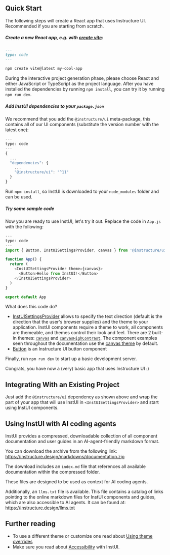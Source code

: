 
## Quick Start

The following steps will create a React app that uses Instructure UI. Recommended if you are starting from scratch.

##### Create a new React app, e.g. with [create vite](https://vitejs.dev/guide/#scaffolding-your-first-vite-project):

```md
---
type: code
---

npm create vite@latest my-cool-app
```

During the interactive project generation phase, please choose React and either JavaScript or TypeScript as the project language. After you have installed the dependencies by running `npm install`, you can try it by running `npm run dev`.

##### Add InstUI dependencies to your `package.json`

We recommend that you add the `@instructure/ui` meta-package, this contains all of our UI components (substitute the version number with the latest one):

```js
---
type: code
---
{
  ...
  "dependencies": {
    ...
    "@instructure/ui": "^11"
  }
}
```

Run `npm install`, so InstUI is downloaded to your `node_modules` folder and can be used.

##### Try some sample code

Now you are ready to use InstUI, let's try it out. Replace the code in `App.js` with the following:

```js
---
type: code
---
import { Button, InstUISettingsProvider, canvas } from '@instructure/ui'

function App() {
  return (
    <InstUISettingsProvider theme={canvas}>
      <Button>Hello from InstUI!</Button>
    </InstUISettingsProvider>
  )
}

export default App
```

What does this code do?

- [InstUISettingsProvider](#InstUISettingsProvider) allows to specify the text direction (default is the direction that the user's browser supplies) and the theme to your application. InstUI components require a theme to work, all components are themeable, and themes control their look and feel. There are 2 built-in themes: [`canvas`](#canvas) and [`canvasHighContrast`](#canvas-high-contrast). The component examples seen throughout the documentation use the [canvas theme](#canvas) by default.
- [Button](#Button) is an Instructure UI button component

Finally, run `npm run dev` to start up a basic development server.

Congrats, you have now a (very) basic app that uses Instructure UI :)

## Integrating With an Existing Project

Just add the `@instructure/ui` dependency as shown above and wrap the part of your app that will use InstUI in `<InstUISettingsProvider>` and start using InstUI components.

## Using InstUI with AI coding agents

InstUI provides a compressed, downloadable collection of all component documentation and user guides in an AI-agent-friendly markdown format.

You can download the archive from the following link:
https://instructure.design/markdowns/documentation.zip

The download includes an `index.md` file that references all available documentation within the compressed folder.

These files are designed to be used as context for AI coding agents.

Additionally, an `llms.txt` file is available. This file contains a catalog of links pointing to the online markdown files for InstUI components and guides, which are also accessible to AI agents. It can be found at:
https://instructure.design/llms.txt

## Further reading

- To use a different theme or customize one read about [Using theme overrides](#using-theme-overrides)
- Make sure you read about [Accessibility](#accessibility) with InstUI.



